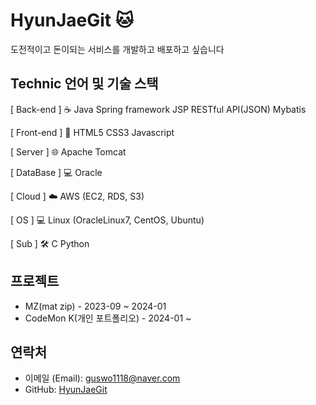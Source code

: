 #  HyunJaeGit 🐱
도전적이고 돈이되는 서비스를 개발하고 배포하고 싶습니다

## Technic 언어 및 기술 스택

[ Back-end ] ☕️
Java
Spring framework
JSP
RESTful API(JSON)
Mybatis

[ Front-end ] 🎨
HTML5
CSS3
Javascript

[ Server ] 🌐
Apache Tomcat

[ DataBase ] 💻
Oracle

[ Cloud ] ☁️
AWS (EC2, RDS, S3)

[ OS ] 💻
Linux (OracleLinux7, CentOS, Ubuntu)

[ Sub ] 🛠️
C
Python
  
## 프로젝트
- MZ(mat zip)      - 2023-09 ~ 2024-01
- CodeMon K(개인 포트폴리오) - 2024-01 ~ 

## 연락처

- 이메일 (Email): guswo1118@naver.com
- GitHub: [HyunJaeGit](https://github.com/HyunJaeGit)
